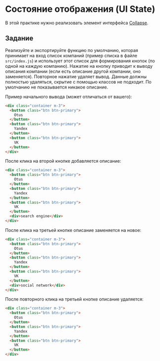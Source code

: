 #  Состояние отображения (UI State)

В этой практике нужно реализовать элемент интерфейса [Collapse](https://getbootstrap.com/docs/4.5/components/collapse/#example).

## Задание

Реализуйте и экспортируйте функцию по умолчанию, которая принимает на вход список компаний (пример списка в файле `src/index.js`) и использует этот список для формирования кнопок (по одной на каждую компанию). Нажатие на кнопку приводит к выводу описания компании (если есть описание другой компании, оно заменяется). Повторное нажатие удаляет вывод. Данные должны полностью удаляться, скрытие с помощью классов не подходит. По умолчанию не показывается никакое описание.

Пример начального вывода (может отличаться от вашего):

```html
<div class="container m-3">
  <button class="btn btn-primary">
    Otus
  </button>
  <button class="btn btn-primary">
    Yandex
  </button>
  <button class="btn btn-primary">
    VK
  </button>
</div>
```

После клика на второй кнопке добавляется описание:

```html
<div class="container m-3">
  <button class="btn btn-primary">
    Otus
  </button>
  <button class="btn btn-primary">
    Yandex
  </button>
  <button class="btn btn-primary">
    VK
  </button>
  <div>search engine</div>
</div>
```

После клика на третьей кнопке описание заменяется на новое:

```html
<div class="container m-3">
  <button class="btn btn-primary">
    Otus
  </button>
  <button class="btn btn-primary">
    Yandex
  </button>
  <button class="btn btn-primary">
    VK
  </button>
  <div>social network</div>
</div>
```

После повторного клика на третьей кнопке описание удаляется:

```html
<div class="container m-3">
  <button class="btn btn-primary">
    Otus
  </button>
  <button class="btn btn-primary">
    Yandex
  </button>
  <button class="btn btn-primary">
    VK
  </button>
</div>
```